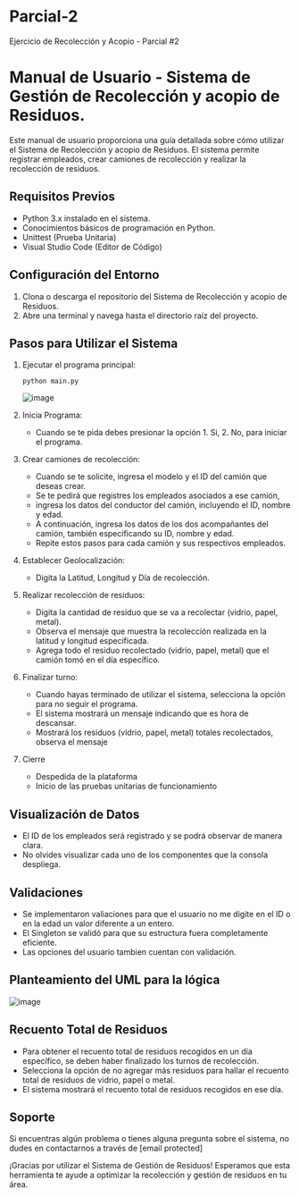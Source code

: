# Parcial-2
Ejercicio de Recolección y Acopio - Parcial #2

# Manual de Usuario - Sistema de Gestión de Recolección y acopio de Residuos.

Este manual de usuario proporciona una guía detallada sobre cómo utilizar el Sistema de Recolección y acopio de Residuos. El sistema permite registrar empleados, crear camiones de recolección y realizar la recolección de residuos.

## Requisitos Previos

- Python 3.x instalado en el sistema.
- Conocimientos básicos de programación en Python.
- Unittest (Prueba Unitaria)
- Visual Studio Code (Editor de Código)

## Configuración del Entorno

1. Clona o descarga el repositorio del Sistema de Recolección y acopio de Residuos.
2. Abre una terminal y navega hasta el directorio raíz del proyecto.

## Pasos para Utilizar el Sistema

1. Ejecutar el programa principal:
   ```
   python main.py
   ```
   ![image](https://github.com/alejofontalvo/Parcial-2/assets/102882477/d3bcccd9-0cee-4855-be30-f0b3daec55b8)


2. Inicia Programa:
   - Cuando se te pida debes presionar la opción 1. Si, 2. No, para iniciar el programa.

3. Crear camiones de recolección: 
   - Cuando se te solicite, ingresa el modelo y el ID del camión que deseas crear.
   - Se te pedirá que registres los empleados asociados a ese camión, 
   - ingresa los datos del conductor del camión, incluyendo el ID, nombre y edad.
   - A continuación, ingresa los datos de los dos acompañantes del camión, también especificando su ID, nombre y edad.
   - Repite estos pasos para cada camión y sus respectivos empleados.

4. Establecer Geolocalización:
   - Digita la Latitud, Longitud y Día de recolección.
   
5. Realizar recolección de residuos:
   - Digita la cantidad de residuo que se va a recolectar (vidrio, papel, metal).
   - Observa el mensaje que muestra la recolección realizada en la latitud y longitud especificada.
   - Agrega todo el residuo recolectado (vidrio, papel, metal) que el camión tomó en el día específico.

6. Finalizar turno:
   - Cuando hayas terminado de utilizar el sistema, selecciona la opción para no seguir el programa.
   - El sistema mostrará un mensaje indicando que es hora de descansar.
   - Mostrará los residuos (vidrio, papel, metal) totales recolectados, observa el mensaje

7. Cierre
   - Despedida de la plataforma
   - Inicio de las pruebas unitarias de funcionamiento

## Visualización de Datos
- El ID de los empleados será registrado y se podrá observar de manera clara.
- No olvides visualizar cada uno de los componentes que la consola despliega.

## Validaciones
 - Se implementaron valiaciones para que el usuario no me digite en el ID o en la edad un valor diferente a un entero.
 - El Singleton se validó para que su estructura fuera completamente eficiente.
 - Las opciones del usuario tambien cuentan con validación.

## Planteamiento del UML para la lógica
![image](https://github.com/alejofontalvo/Parcial-2/assets/102882477/e3164e8f-3e7f-4af7-9ec3-ae497cfe14db)

## Recuento Total de Residuos

- Para obtener el recuento total de residuos recogidos en un día específico, se deben haber finalizado los turnos de recolección.
- Selecciona la opción de no agregar más residuos para hallar el recuento total de residuos de vidrio, papel o metal.
- El sistema mostrará el recuento total de residuos recogidos en ese día.

## Soporte

Si encuentras algún problema o tienes alguna pregunta sobre el sistema, no dudes en contactarnos a través de [email protected]

¡Gracias por utilizar el Sistema de Gestión de Residuos! Esperamos que esta herramienta te ayude a optimizar la recolección y gestión de residuos en tu área.
